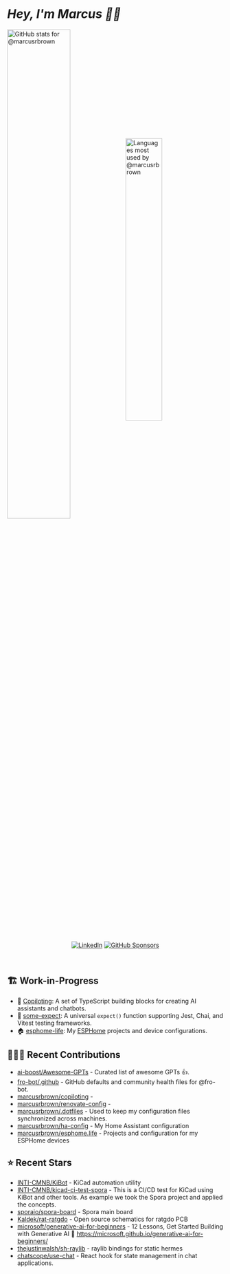 # <em>Hey, I'm Marcus <span title="✌🏽 & ❤️">👋🏽</span></em>

<img align='center' width='54%' alt='GitHub stats for @marcusrbrown' src='https://github-readme-stats.vercel.app/api?username=marcusrbrown&show_icons=true&theme=dark&include_all_commits=true&count_private=true'>
<img align='center' width='41%' alt='Languages most used by @marcusrbrown' src='https://github-readme-stats.vercel.app/api/top-langs/?username=marcusrbrown&layout=compact&theme=dark&include_all_commits=true&count_private=true'>

<br>
<div align='center'>

[![LinkedIn](https://img.shields.io/badge/LinkedIn-blue?style=for-the-badge&logo=linkedin)][linkedin]
[![GitHub Sponsors](https://img.shields.io/github/sponsors/marcusrbrown?style=for-the-badge&logo=github-sponsors)
][gh-sponsors]

</div>
<br>

[gh-sponsors]: https://github.com/sponsors/marcusrbrown "@marcusrbrown | GitHub Sponsors"
[linkedin]: https://www.linkedin.com/in/marcusrbrown "@marcusrbrown | LinkedIn"

## 🏗️ Work-in-Progress

- 🤖 [Copiloting](https://github.com/marcusrbrown/copiloting): A set of TypeScript building blocks for creating AI assistants and chatbots.
- 🧪 [some-expect](https://github.com/marcusrbrown/some-expect): A universal `expect()` function supporting Jest, Chai, and Vitest testing frameworks.
- 🏠 [esphome-life](https://github.com/marcusrbrown/esphome-life): My [ESPHome](https://esphome.io/) projects and device configurations.

## 👨🏽‍💻 Recent Contributions

- [ai-boost/Awesome-GPTs](https://github.com/ai-boost/Awesome-GPTs) - Curated list of awesome GPTs 👍.
- [fro-bot/.github](https://github.com/fro-bot/.github) - GitHub defaults and community health files for @fro-bot.
- [marcusrbrown/copiloting](https://github.com/marcusrbrown/copiloting) -
- [marcusrbrown/renovate-config](https://github.com/marcusrbrown/renovate-config) -
- [marcusrbrown/.dotfiles](https://github.com/marcusrbrown/.dotfiles) - Used to keep my configuration files synchronized across machines.
- [marcusrbrown/ha-config](https://github.com/marcusrbrown/ha-config) - My Home Assistant configuration
- [marcusrbrown/esphome.life](https://github.com/marcusrbrown/esphome.life) - Projects and configuration for my ESPHome devices

## ⭐ Recent Stars

- [INTI-CMNB/KiBot](https://github.com/INTI-CMNB/KiBot) - KiCad automation utility
- [INTI-CMNB/kicad-ci-test-spora](https://github.com/INTI-CMNB/kicad-ci-test-spora) - This is a CI/CD test for KiCad using KiBot and other tools. As example we took the Spora project and applied the concepts.
- [sporaio/spora-board](https://github.com/sporaio/spora-board) - Spora main board
- [Kaldek/rat-ratgdo](https://github.com/Kaldek/rat-ratgdo) - Open source schematics for ratgdo PCB
- [microsoft/generative-ai-for-beginners](https://github.com/microsoft/generative-ai-for-beginners) - 12 Lessons, Get Started Building with Generative AI 🔗 <https://microsoft.github.io/generative-ai-for-beginners/>
- [thejustinwalsh/sh-raylib](https://github.com/thejustinwalsh/sh-raylib) - raylib bindings for static hermes
- [chatscope/use-chat](https://github.com/chatscope/use-chat) - React hook for state management in chat applications.
